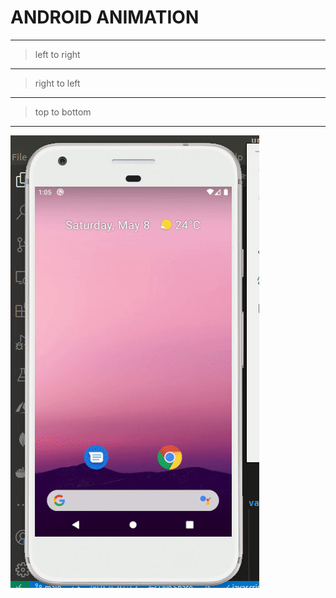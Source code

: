 # ANDROID ANIMATION
___
> left to right
___
> right to left
___
> top to bottom
___
![image](gifs/androidAnimation.gif)